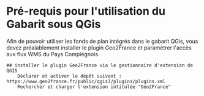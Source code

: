 # Pré-requis pour l'utilisation du Gabarit sous QGis

Afin de pouvoir utiliser les fonds de plan intégrés dans le gabarit QGis, vous devez préalablement installer le plugin Geo2France et paramétrer l'accès aux flux WMS du Pays Compiégnois.

    ## installer le plugin Geo2France via le gestionnaire d'extension de QGIS
        Déclarer et activer le dépôt suivant : https://www.geo2france.fr/public/qgis3/plugins/plugins.xml
        Rechercher et charger l'extension intitulée "Geo2France"
